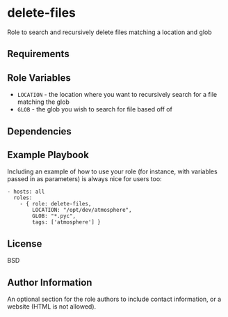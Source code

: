 delete-files
=========

Role to search and recursively delete files matching a location and glob 

Requirements
------------


Role Variables
--------------

- `LOCATION` - the location where you want to recursively search for a file matching the glob 
- `GLOB` - the glob you wish to search for file based off of

Dependencies
------------

Example Playbook
----------------

Including an example of how to use your role (for instance, with variables passed in as parameters) is always nice for users too:

```
- hosts: all
  roles:
    - { role: delete-files,
        LOCATION: "/opt/dev/atmosphere",
        GLOB: "*.pyc",
        tags: ['atmosphere'] }
```

License
-------

BSD

Author Information
------------------

An optional section for the role authors to include contact information, or a website (HTML is not allowed).
